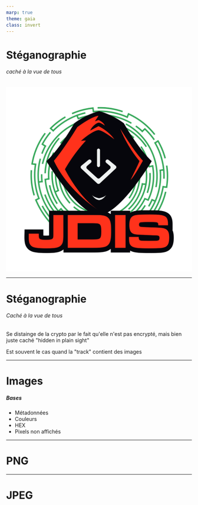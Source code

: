 ```yaml
---
marp: true
theme: gaia
class: invert
---
```


# Stéganographie
###### caché à la vue de tous

![bg right:25% fit](../Images/logo_jdis.png)


---
<!-- paginate: true -->
<!-- header: Introduction -->
# Stéganographie
###### Caché à la vue de tous

Se distainge de la crypto par le fait qu'elle n'est pas encrypté, mais bien juste caché "hidden in plain sight"

Est souvent le cas quand la "track" contient des images



---
# Images

##### Bases
- Métadonnées
- Couleurs
- HEX   
- Pixels non affichés   <!-- https://cyberhacktics.com/hiding-information-by-changing-an-images-height/ -->


---
# PNG
<!-- header: PNG -->


---
# JPEG
<!-- header: JPEG -->
